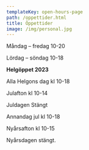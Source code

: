```yaml
---
templateKey: open-hours-page
path: /oppettider.html
title: Öppettider
image: /img/personal.jpg
---
```

Måndag – fredag 10-20

Lördag – söndag 10-18

**Helgöppet 2023**

Alla Helgons dag kl 10-18

Julafton kl 10-14

Juldagen Stängt

Annandag jul kl 10-18

Nyårsafton kl 10-15

Nyårsdagen stängt.